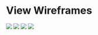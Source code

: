 # View Wireframes

![](https://dl-web.dropbox.com/get/20150406_083537.jpg?_subject_uid=122837704&w=AABHQPUSIHytDz44WXryuV3UZF4QiAi3nxPBmvWQVhIpfg)
![](https://dl.dropbox.com/s/vrr27a5o9k5k4a6/0150406_083537.jpg)
![](https://dl.dropbox.com/s/q0h81m1idznldgc/20150406_083550.jpg)
![](https://dl.dropbox.com/s/o2miw4f2vcmi11z/20150406_083610.jpg)


